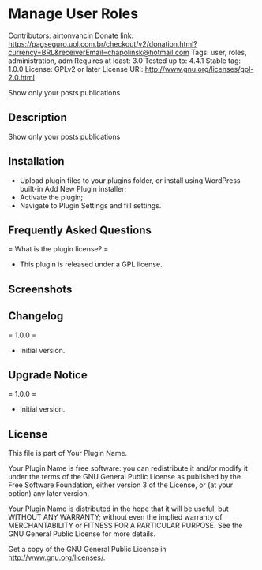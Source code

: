 # Manage User Roles #

Contributors: airtonvancin
Donate link: https://pagseguro.uol.com.br/checkout/v2/donation.html?currency=BRL&receiverEmail=chapolinsk@hotmail.com
Tags: user, roles, administration, adm
Requires at least: 3.0
Tested up to: 4.4.1
Stable tag: 1.0.0
License: GPLv2 or later
License URI: http://www.gnu.org/licenses/gpl-2.0.html

Show only your posts publications

## Description ##

Show only your posts publications

## Installation ##

* Upload plugin files to your plugins folder, or install using WordPress built-in Add New Plugin installer;
* Activate the plugin;
* Navigate to Plugin Settings and fill settings.

## Frequently Asked Questions ##

= What is the plugin license? =

* This plugin is released under a GPL license.

## Screenshots ##

## Changelog ##

= 1.0.0 =

* Initial version.

## Upgrade Notice ##

= 1.0.0 =

* Initial version.

## License ##

This file is part of Your Plugin Name.

Your Plugin Name is free software: you can redistribute it and/or modify it under the terms of the GNU General Public License as published
by the Free Software Foundation, either version 3 of the License, or (at your option) any later version.

Your Plugin Name is distributed in the hope that it will be useful, but WITHOUT ANY WARRANTY; without even the implied warranty of
MERCHANTABILITY or FITNESS FOR A PARTICULAR PURPOSE. See the GNU General Public License for more details.

Get a copy of the GNU General Public License in <http://www.gnu.org/licenses/>.

